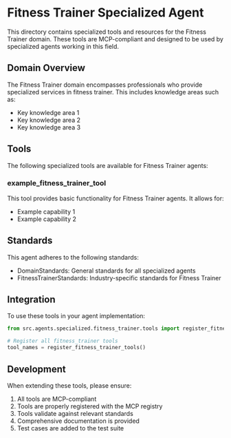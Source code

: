 # Fitness Trainer Specialized Agent

This directory contains specialized tools and resources for the Fitness Trainer domain. These tools are MCP-compliant and designed to be used by specialized agents working in this field.

## Domain Overview

The Fitness Trainer domain encompasses professionals who provide specialized services in fitness trainer. This includes knowledge areas such as:

- Key knowledge area 1
- Key knowledge area 2
- Key knowledge area 3

## Tools

The following specialized tools are available for Fitness Trainer agents:

### example_fitness_trainer_tool

This tool provides basic functionality for Fitness Trainer agents. It allows for:

- Example capability 1
- Example capability 2

## Standards

This agent adheres to the following standards:

- DomainStandards: General standards for all specialized agents
- FitnessTrainerStandards: Industry-specific standards for Fitness Trainer

## Integration

To use these tools in your agent implementation:

```python
from src.agents.specialized.fitness_trainer.tools import register_fitness_trainer_tools

# Register all fitness_trainer tools
tool_names = register_fitness_trainer_tools()
```

## Development

When extending these tools, please ensure:

1. All tools are MCP-compliant
2. Tools are properly registered with the MCP registry
3. Tools validate against relevant standards
4. Comprehensive documentation is provided
5. Test cases are added to the test suite
